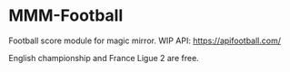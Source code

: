 # MMM-Football
Football score module for magic mirror. WIP
API: https://apifootball.com/

English championship and France Ligue 2 are free.
